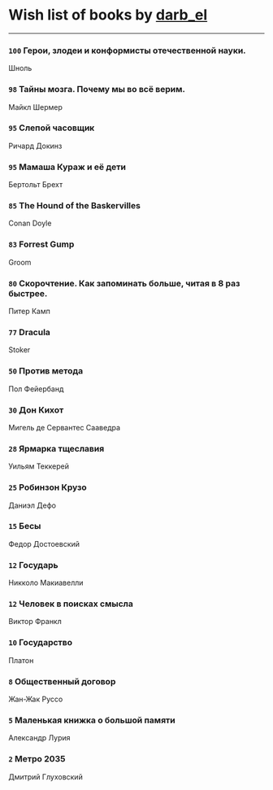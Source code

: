 # Wish list of books by [darb_el](http://vk.com/id184135339)
---

### `100` Герои, злодеи и конформисты отечественной науки.
Шноль

### `98` Тайны мозга. Почему мы во всё верим.
Майкл Шермер

### `95` Слепой часовщик
Ричард Докинз

### `95` Мамаша Кураж и её дети
Бертольт Брехт

### `85` The Hound of the Baskervilles
Conan Doyle

### `83` Forrest Gump
Groom

### `80` Скорочтение. Как запоминать больше, читая в 8 раз быстрее.
Питер Камп

### `77` Dracula
Stoker

### `50` Против метода
Пол Фейербанд

### `30` Дон Кихот
Мигель де Сервантес Сааведра

### `28` Ярмарка тщеславия
Уильям Теккерей

### `25` Робинзон Крузо
Даниэл Дефо

### `15` Бесы
Федор Достоевский

### `12` Государь
Никколо Макиавелли

### `12` Человек в поисках смысла
Виктор Франкл

### `10` Государство
Платон

### `8` Общественный договор
Жан-Жак Руссо

### `5` Маленькая книжка о большой памяти
Александр Лурия

### `2` Метро 2035
Дмитрий Глуховский

